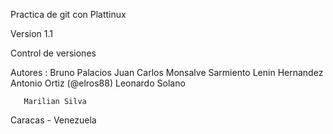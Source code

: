 Practica de git con Plattinux

Version 1.1

Control de versiones



Autores :  Bruno Palacios
           Juan Carlos Monsalve Sarmiento
           Lenin Hernandez
 	       Antonio Ortiz (@elros88)
	       Leonardo Solano

	   Marilian Silva

Caracas - Venezuela
